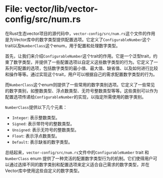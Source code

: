 # File: vector/lib/vector-config/src/num.rs

在Rust生态vector项目的源代码中，`vector-config/src/num.rs`这个文件的作用是为Vector库中的数字类型提供配置选项。它定义了`ConfigurableNumber`这个trait以及`NumberClass`这个enum，用于配置和处理数字类型。

首先，让我们来介绍`ConfigurableNumber`这个trait的作用。它是一个泛型trait，约束了数字类型，并提供了一些配置选项以自定义这些数字类型的行为。它定义了一系列可配置的选项，包括数字类型的最小值、最大值、缺省值、以及如何进行比较和操作等等。通过实现这个trait，用户可以根据自己的需求配置数字类型的行为。

而`NumberClass`这个enum则提供了一些常用的数字类别选项。它定义了一些常见的数字类别，如整数类型、浮点数类型、无符号整数类型等等。这些类别可以作为配置选项传递给`ConfigurableNumber`的实现，以指定所需使用的数字类别。

`NumberClass`提供以下几个元素：

- `Integer`: 表示整数类型。
- `Signed`: 表示带符号的整数类型。
- `Unsigned`: 表示无符号的整数类型。
- `Float`: 表示浮点数类型。
- `Default`: 表示缺省的数字类型。

总结起来，`vector-config/src/num.rs`文件中的`ConfigurableNumber` trait 和 `NumberClass` enum 提供了一种灵活的配置数字类型行为的机制。它们使得用户可以通过选择不同的数字类别和配置选项来定义适合自己需求的数字类型，并在Vector库中使用这些自定义的数字类型。


